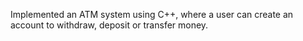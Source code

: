 Implemented an ATM system using C++, where a user can create an account to withdraw, deposit or transfer money.
